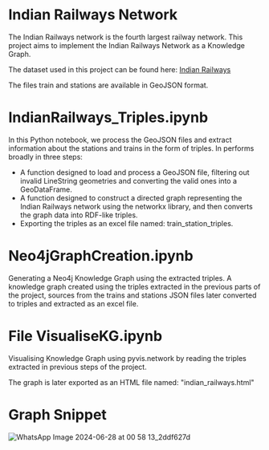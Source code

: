 # Indian Railways Network

The Indian Railways network is the fourth largest railway network. This project aims to implement the Indian Railways Network as a Knowledge Graph.

The dataset used in this project can be found here: [Indian Railways](https://www.kaggle.com/datasets/sripaadsrinivasan/indian-railways-dataset)

The files train and stations are available in GeoJSON format.

# IndianRailways_Triples.ipynb

In this Python notebook, we process the GeoJSON files and extract information about the stations and trains in the form of triples. In performs broadly in three steps:

- A function designed to load and process a GeoJSON file, filtering out invalid LineString geometries and converting the valid ones into a GeoDataFrame.
- A function designed to construct a directed graph representing the Indian Railways network using the networkx library, and then converts the graph data into RDF-like triples.
- Exporting the triples as an excel file named: train_station_triples.

# Neo4jGraphCreation.ipynb

Generating a Neo4j Knowledge Graph using the extracted triples. A knowledge graph created using the triples extracted in the previous parts of the project, sources from the trains and stations JSON files later converted to triples and extracted as an excel file.

# File VisualiseKG.ipynb

Visualising Knowledge Graph using pyvis.network by reading the triples extracted in previous steps of the project.

The graph is later exported as an HTML file named: "indian_railways.html"

# Graph Snippet

![WhatsApp Image 2024-06-28 at 00 58 13_2ddf627d](https://github.com/AyushiKashyapp/indian_railways_network/assets/147310638/3884529b-ba45-433c-9d24-f0893e966027)
